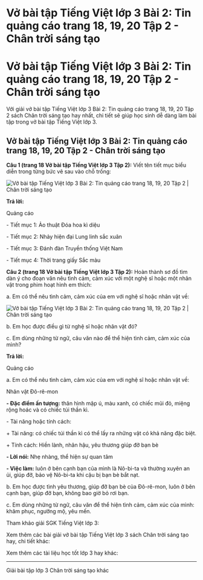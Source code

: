# Vở bài tập Tiếng Việt lớp 3 Bài 2: Tin quảng cáo trang 18, 19, 20 Tập 2 - Chân trời sáng tạo

# Vở bài tập Tiếng Việt lớp 3 Bài 2: Tin quảng cáo trang 18, 19, 20 Tập 2 - Chân trời sáng tạo

Với giải vở bài tập Tiếng Việt lớp 3 Bài 2: Tin quảng cáo trang 18, 19, 20 Tập 2 sách Chân trời sáng tạo hay nhất, chi tiết sẽ giúp học sinh dễ dàng làm bài tập trong vở bài tập Tiếng Việt lớp 3.

## Vở bài tập Tiếng Việt lớp 3 Bài 2: Tin quảng cáo trang 18, 19, 20 Tập 2 - Chân trời sáng tạo

**Câu 1 (trang 18 Vở bài tập Tiếng Việt lớp 3 Tập 2):** Viết tên tiết mục biểu diễn trong từng bức vẽ sau vào chỗ trống:

![Vở bài tập Tiếng Việt lớp 3 Bài 2: Tin quảng cáo trang 18, 19, 20 Tập 2 | Chân trời sáng tạo](https://vietjack.com/vbt-tieng-viet-3-ct/images/bai-2-tin-quang-cao.PNG)

**Trả lời:**

Quảng cáo

\- Tiết mục 1: Ảo thuật Đóa hoa kì diệu

\- Tiết mục 2: Nhảy hiện đại Lung linh sắc xuân

\- Tiết mục 3: Đánh đàn Truyền thống Việt Nam

\- Tiết mục 4: Thời trang giấy Sắc màu

**Câu 2 (trang 18 Vở bài tập Tiếng Việt lớp 3 Tập 2):** Hoàn thành sơ đồ tìm dàn ý cho đoạn văn nêu tình cảm, cảm xúc với một nghệ sĩ hoặc một nhân vật trong phim hoạt hình em thích:

a. Em có thể nêu tình cảm, cảm xúc của em với nghệ sĩ hoặc nhân vật về:

![Vở bài tập Tiếng Việt lớp 3 Bài 2: Tin quảng cáo trang 18, 19, 20 Tập 2 | Chân trời sáng tạo](https://vietjack.com/vbt-tieng-viet-3-ct/images/bai-2-tin-quang-cao-1.PNG)

b. Em học được điều gì từ nghệ sĩ hoặc nhân vật đó?

c. Em dùng những từ ngữ, câu văn nào để thể hiện tình cảm, cảm xúc của mình?

**Trả lời:**

Quảng cáo

a. Em có thể nêu tình cảm, cảm xúc của em với nghệ sĩ hoặc nhân vật về:

Nhân vật Đô-rê-mon

**\- Đặc điểm ấn tượng:** thân hình mập ú, màu xanh, có chiếc mũi đỏ, miệng rộng hoác và có chiếc túi thần kì.

\- Tài năng hoặc tính cách:

\+ Tài năng: có chiếc túi thần kì có thể lấy ra những vật có khả năng đặc biệt.

\+ Tính cách: Hiền lành, nhân hậu, yêu thương giúp đỡ bạn bè

**\- Lời nói:** Nhẹ nhàng, thể hiện sự quan tâm

**\- Việc làm:** luôn ở bên cạnh bạn của mình là Nô-bi-ta và thường xuyên an ủi, giúp đỡ, bảo vệ Nô-bi-ta khi cậu bị bạn bè bắt nạt.

b. Em học được tình yêu thương, giúp đỡ bạn bè của Đô-rê-mon, luôn ở bên cạnh bạn, giúp đỡ bạn, không bao giờ bỏ rơi bạn.

c. Em dùng những từ ngữ, câu văn để thể hiện tình cảm, cảm xúc của mình: khâm phục, ngưỡng mộ, yêu mến.

Tham khảo giải SGK Tiếng Việt lớp 3:

Xem thêm các bài giải vở bài tập Tiếng Việt lớp 3 sách Chân trời sáng tạo hay, chi tiết khác:

Xem thêm các tài liệu học tốt lớp 3 hay khác:

* * *

Giải bài tập lớp 3 Chân trời sáng tạo khác
